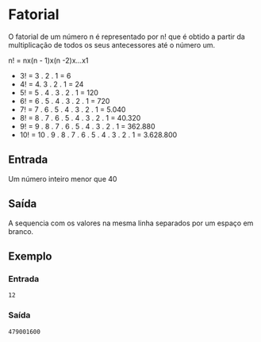 # Fatorial

O fatorial de um número n é representado por n! que é obtido a partir da multiplicação de todos os seus antecessores até o número um.

n! = nx(n - 1)x(n -2)x...x1

- 3! = 3 . 2 . 1 = 6
- 4! = 4. 3 . 2 . 1 = 24
- 5! = 5 . 4 . 3 . 2 . 1 = 120
- 6! = 6 . 5 . 4 . 3 . 2 . 1 = 720
- 7! = 7 . 6 . 5 . 4 . 3 . 2 . 1 = 5.040
- 8! = 8 . 7 . 6 . 5 . 4 . 3 . 2 . 1 = 40.320
- 9! = 9 . 8 . 7 . 6 . 5 . 4 . 3 . 2 . 1 = 362.880
- 10! = 10 . 9 . 8 . 7 . 6 . 5 . 4 . 3 . 2 . 1 = 3.628.800


## Entrada

Um número inteiro menor que 40

## Saída

A sequencia com os valores na mesma linha separados por um espaço em branco.

## Exemplo

### Entrada

```
12
```

### Saída

```
479001600
```
